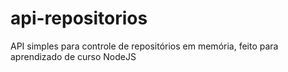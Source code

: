 # api-repositorios
API simples para controle de repositórios em memória, feito para aprendizado de curso NodeJS
